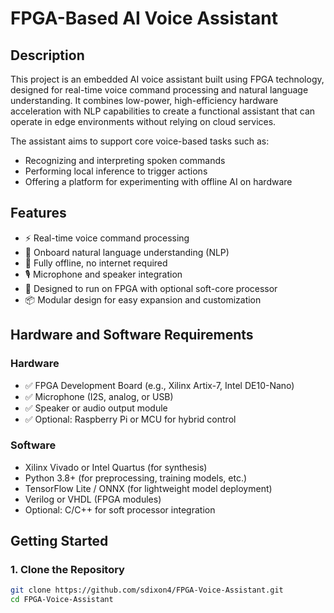 # FPGA-Based AI Voice Assistant

## Description
This project is an embedded AI voice assistant built using FPGA technology, designed for real-time voice command processing and natural language understanding. It combines low-power, high-efficiency hardware acceleration with NLP capabilities to create a functional assistant that can operate in edge environments without relying on cloud services.

The assistant aims to support core voice-based tasks such as:
- Recognizing and interpreting spoken commands
- Performing local inference to trigger actions
- Offering a platform for experimenting with offline AI on hardware

## Features
- ⚡ Real-time voice command processing
- 🧠 Onboard natural language understanding (NLP)
- 🔌 Fully offline, no internet required
- 🎙️ Microphone and speaker integration
- 🧱 Designed to run on FPGA with optional soft-core processor
- 📦 Modular design for easy expansion and customization

## Hardware and Software Requirements

### Hardware
- ✅ FPGA Development Board (e.g., Xilinx Artix-7, Intel DE10-Nano)
- ✅ Microphone (I2S, analog, or USB)
- ✅ Speaker or audio output module
- ✅ Optional: Raspberry Pi or MCU for hybrid control

### Software
- Xilinx Vivado or Intel Quartus (for synthesis)
- Python 3.8+ (for preprocessing, training models, etc.)
- TensorFlow Lite / ONNX (for lightweight model deployment)
- Verilog or VHDL (FPGA modules)
- Optional: C/C++ for soft processor integration

## Getting Started

### 1. Clone the Repository
```bash
git clone https://github.com/sdixon4/FPGA-Voice-Assistant.git
cd FPGA-Voice-Assistant

